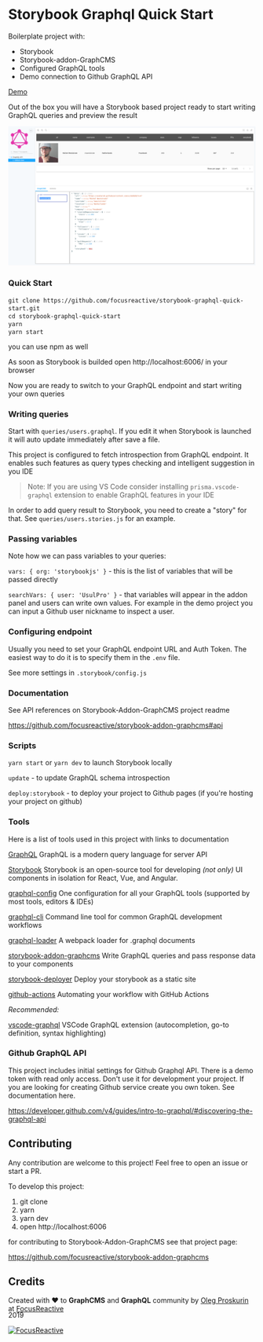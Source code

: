# Storybook Graphql Quick Start

Boilerplate project with:

- Storybook
- Storybook-addon-GraphCMS
- Configured GraphQL tools
- Demo connection to Github GraphQL API

[Demo](https://focusreactive.github.io/storybook-graphql-quick-start)

Out of the box you will have a Storybook based project ready to start writing GraphQL queries and preview the result

![demo app](docs/storybook.png)

### Quick Start

```shell
git clone https://github.com/focusreactive/storybook-graphql-quick-start.git
cd storybook-graphql-quick-start
yarn
yarn start
```

you can use npm as well

As soon as Storybook is builded open http://localhost:6006/ in your browser

Now you are ready to switch to your GraphQL endpoint and start writing your own queries

### Writing queries

Start with `queries/users.graphql`. If you edit it when Storybook is launched it will auto update immediately after save a file.

This project is configured to fetch introspection from GraphQL endpoint. It enables such features as query types checking and intelligent suggestion in you IDE

>Note: If you are using VS Code consider installing `prisma.vscode-graphql` extension to enable GraphQL features in your IDE


In order to add query result to Storybook, you need to create a "story" for that. See `queries/users.stories.js` for an example.

### Passing variables

Note how we can pass variables to your queries:

`vars: { org: 'storybookjs' }` - this is the list of variables that will be passed directly

`searchVars: { user: 'UsulPro' }` - that variables will appear in the addon panel and users can write own values. For example in the demo project you can input a Github user nickname to inspect a user.


### Configuring endpoint

Usually you need to set your GraphQL endpoint URL and Auth Token. The easiest way to do it is to specify them in the `.env` file.

See more settings in `.storybook/config.js`

### Documentation

See API references on Storybook-Addon-GraphCMS project readme

https://github.com/focusreactive/storybook-addon-graphcms#api

### Scripts

`yarn start` or `yarn dev` to launch Storybook locally

`update` - to update GraphQL schema introspection

`deploy:storybook` - to deploy your project to Github pages (if you're hosting your project on github)

### Tools

Here is a list of tools used in this project with links to documentation

[GraphQL](https://graphql.org/) GraphQL is a modern query language for server API

[Storybook](https://storybook.js.org/)  Storybook is an open-source tool for developing *(not only)* UI components in isolation for React, Vue, and Angular.

[graphql-config](https://github.com/kamilkisiela/graphql-config) One configuration for all your GraphQL tools (supported by most tools, editors & IDEs)

[graphql-cli](https://github.com/Urigo/graphql-cli) Command line tool for common GraphQL development workflows

[graphql-loader](https://github.com/samsarahq/graphql-loader) A webpack loader for .graphql documents

[storybook-addon-graphcms](https://github.com/focusreactive/storybook-addon-graphcms) Write GraphQL queries and pass response data to your components

[storybook-deployer](https://github.com/storybookjs/storybook-deployer) Deploy your storybook as a static site

[github-actions](https://help.github.com/en/actions/automating-your-workflow-with-github-actions) Automating your workflow with GitHub Actions

*Recommended:*

[vscode-graphql](https://github.com/prisma-labs/vscode-graphql) VSCode GraphQL extension (autocompletion, go-to definition, syntax highlighting)

### Github GraphQL API

This project includes initial settings for Github Graphql API. There is a demo token with read only access. Don't use it for development your project. If you are looking for creating Github service create you own token. See documentation here.

https://developer.github.com/v4/guides/intro-to-graphql/#discovering-the-graphql-api

## Contributing

Any contribution are welcome to this project! Feel free to open an issue or start a PR.

To develop this project:

1. git clone
2. yarn
3. yarn dev
4. open http://localhost:6006

for contributing to Storybook-Addon-GraphCMS see that project page:

https://github.com/focusreactive/storybook-addon-graphcms


## Credits

<div align="left" style="height: 16px;">Created with ❤︎ to <b>GraphCMS</b> and <b>GraphQL</b> community by <a href="https://twitter.com/UsulPro">Oleg Proskurin</a> at <a href="https://twitter.com/FocusReactive">FocusReactive</a>
</div>

2019

[![FocusReactive](https://raw.githubusercontent.com/focusreactive/storybook-addon-graphcms/master/docs/focusreactive-logo.svg?sanitize=true)](https://focusreactive.com)

